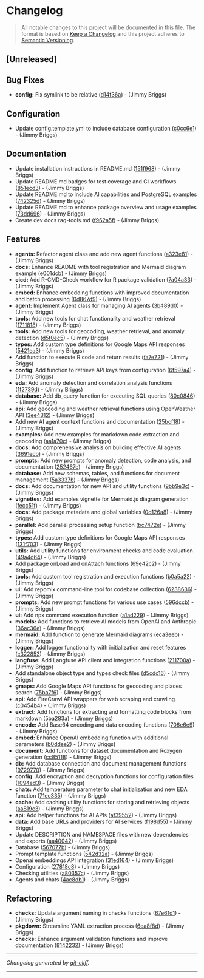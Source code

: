 # Changelog

> All notable changes to this project will be documented in this file. The format is based on
[Keep a Changelog](http://keepachangelog.com/) and this project adheres to
[Semantic Versioning](http://semver.org/).

## [Unreleased]

## Bug Fixes

- **config:** Fix symlink to be relative ([d14f36a](https://github.com/noclocks/noclocksai/commit/d14f36acbcb5c7f0f3962609a01f6913ab8b247d))  - (Jimmy Briggs)

## Configuration

- Update config.template.yml to include database configuration ([c0cc6e1](https://github.com/noclocks/noclocksai/commit/c0cc6e19ec8b4b8f38242254f830aecf11464ca1))  - (Jimmy Briggs)

## Documentation

- Update installation instructions in README.md ([151f968](https://github.com/noclocks/noclocksai/commit/151f96876724ab33c5818836428134673e6fa37f))  - (Jimmy Briggs)
- Update README.md badges for test coverage and CI workflows ([851ecd3](https://github.com/noclocks/noclocksai/commit/851ecd3fdd73b534ee2e1e338aeba4f5fa5616d0))  - (Jimmy Briggs)
- Update README.md to include AI capabilities and PostgreSQL examples ([742325d](https://github.com/noclocks/noclocksai/commit/742325df99c02ecea1ccb849d1fef525fe147b65))  - (Jimmy Briggs)
- Update README.md to enhance package overview and usage examples ([73dd696](https://github.com/noclocks/noclocksai/commit/73dd6966f69870497f19d63193aaafe70f8191d7))  - (Jimmy Briggs)
- Create dev docs rag-tools.md ([f962a5f](https://github.com/noclocks/noclocksai/commit/f962a5f7d0b3c0e290b8cf6e48e61b1b9d0dfd50))  - (Jimmy Briggs)

## Features

- **agents:** Refactor agent class and add new agent functions ([a323e81](https://github.com/noclocks/noclocksai/commit/a323e81fef7aeb7d795355e2274cd67dad20c34c))  - (Jimmy Briggs)
- **docs:** Enhance README with tool registration and Mermaid diagram example ([e001dcb](https://github.com/noclocks/noclocksai/commit/e001dcbf1ed9464db908a14da05f88ec19ef9812))  - (Jimmy Briggs)
- **cicd:** Add R-CMD-Check workflow for R package validation ([7a04a33](https://github.com/noclocks/noclocksai/commit/7a04a331e0af65a6d0c6c045dc965c17e40c5fdc))  - (Jimmy Briggs)
- **embed:** Enhance embedding functions with improved documentation and batch processing ([0d867d9](https://github.com/noclocks/noclocksai/commit/0d867d9d131330258905e705b736b8c035a3900d))  - (Jimmy Briggs)
- **agent:** Implement Agent class for managing AI agents ([3b489d0](https://github.com/noclocks/noclocksai/commit/3b489d0d6852d539ed367c95971527677b82f0a2))  - (Jimmy Briggs)
- **tools:** Add new tools for chat functionality and weather retrieval ([1711818](https://github.com/noclocks/noclocksai/commit/1711818cab5368963cf465b7c912e0a17f3b2dda))  - (Jimmy Briggs)
- **tools:** Add new tools for geocoding, weather retrieval, and anomaly detection ([d5f0ec5](https://github.com/noclocks/noclocksai/commit/d5f0ec56e20bf8154c4a6938e49cec201a9dbc4c))  - (Jimmy Briggs)
- **types:** Add custom type definitions for Google Maps API responses ([5421ea3](https://github.com/noclocks/noclocksai/commit/5421ea3b3d544c8e821a591a4f1958cc36a6b39e))  - (Jimmy Briggs)
- Add function to execute R code and return results ([fa7e721](https://github.com/noclocks/noclocksai/commit/fa7e7218cf2d2b1d151d42f2bacbd3bd14d8f489))  - (Jimmy Briggs)
- **config:** Add function to retrieve API keys from configuration ([6f597a4](https://github.com/noclocks/noclocksai/commit/6f597a4014936235c3c75e82d33823af6ab6fcb4))  - (Jimmy Briggs)
- **eda:** Add anomaly detection and correlation analysis functions ([1f2739d](https://github.com/noclocks/noclocksai/commit/1f2739d2d48d724672e3d3f368bea0b3f75e2f48))  - (Jimmy Briggs)
- **database:** Add db_query function for executing SQL queries ([80c0846](https://github.com/noclocks/noclocksai/commit/80c084687f1e94ed51de979e07e7af2af03dfeed))  - (Jimmy Briggs)
- **api:** Add geocoding and weather retrieval functions using OpenWeather API ([3ee4312](https://github.com/noclocks/noclocksai/commit/3ee4312ba0e3b57871fa8662046d7b6f910e6852))  - (Jimmy Briggs)
- Add new AI agent context functions and documentation ([25bcf18](https://github.com/noclocks/noclocksai/commit/25bcf184bc4e17ab0008bd939f6e1f9f9321fbb7))  - (Jimmy Briggs)
- **examples:** Add new examples for markdown code extraction and geocoding ([aa1a70c](https://github.com/noclocks/noclocksai/commit/aa1a70ce2b711108c55a7c66a91513cbb97572b8))  - (Jimmy Briggs)
- **docs:** Add comprehensive analysis on building effective AI agents ([3691ecb](https://github.com/noclocks/noclocksai/commit/3691ecbb71b0f8d546dbc79ad76c7afe112e4cb1))  - (Jimmy Briggs)
- **prompts:** Add new prompts for anomaly detection, code analysis, and documentation ([252467e](https://github.com/noclocks/noclocksai/commit/252467e76ba61c6231d8c97a02c7213ec701e71e))  - (Jimmy Briggs)
- **database:** Add new schemas, tables, and functions for document management ([5a3337b](https://github.com/noclocks/noclocksai/commit/5a3337bfc9e1a24c2c767bfe1afdaa963aaac079))  - (Jimmy Briggs)
- **docs:** Add documentation for new API and utility functions ([9bb9e3c](https://github.com/noclocks/noclocksai/commit/9bb9e3ccb9fe72e3dd194473857384c749596da5))  - (Jimmy Briggs)
- **vignettes:** Add examples vignette for Mermaid.js diagram generation ([fecc51f](https://github.com/noclocks/noclocksai/commit/fecc51f3aa423e95afd580039d3c18ad0bd428ed))  - (Jimmy Briggs)
- **docs:** Add package metadata and global variables ([0d126a8](https://github.com/noclocks/noclocksai/commit/0d126a80854830e150d5d727f183f6c5f8066954))  - (Jimmy Briggs)
- **parallel:** Add parallel processing setup function ([bc7472e](https://github.com/noclocks/noclocksai/commit/bc7472e4fd105fdd9f4794fcc27024ef59e7444e))  - (Jimmy Briggs)
- **types:** Add custom type definitions for Google Maps API responses ([131f703](https://github.com/noclocks/noclocksai/commit/131f7036a2e9aa4cf3cd098d0d0efb96b2aa72d7))  - (Jimmy Briggs)
- **utils:** Add utility functions for environment checks and code evaluation ([49a4d64](https://github.com/noclocks/noclocksai/commit/49a4d6450a820c42a558ebec84c51d94b74ef677))  - (Jimmy Briggs)
- Add package onLoad and onAttach functions ([69e42c2](https://github.com/noclocks/noclocksai/commit/69e42c2eba115624f3041ef5d6db881dee70154f))  - (Jimmy Briggs)
- **tools:** Add custom tool registration and execution functions ([b0a5a22](https://github.com/noclocks/noclocksai/commit/b0a5a221efd8ac624e668bdfe4f863f5f1984380))  - (Jimmy Briggs)
- **ui:** Add repomix command-line tool for codebase collection ([6238636](https://github.com/noclocks/noclocksai/commit/6238636e11eb69a3a97f01aac7890884d2e6b0e7))  - (Jimmy Briggs)
- **prompts:** Add new prompt functions for various use cases ([596dccb](https://github.com/noclocks/noclocksai/commit/596dccb9f5bd7d2d3e6e39bf3b7bb77831981a7e))  - (Jimmy Briggs)
- **ui:** Add npx command execution function ([a1ad229](https://github.com/noclocks/noclocksai/commit/a1ad229d5519907ac78959cf082eb18112c8f684))  - (Jimmy Briggs)
- **models:** Add functions to retrieve AI models from OpenAI and Anthropic ([36ac36e](https://github.com/noclocks/noclocksai/commit/36ac36eaaff711561499d6aaa76a21434ada89a6))  - (Jimmy Briggs)
- **mermaid:** Add function to generate Mermaid diagrams ([eca3eeb](https://github.com/noclocks/noclocksai/commit/eca3eebf95512eac717dc8b6e111e63f2ffd20f9))  - (Jimmy Briggs)
- **logger:** Add logger functionality with initialization and reset features ([c322853](https://github.com/noclocks/noclocksai/commit/c322853e9fef73b1ee805ece6cea87f9e26f8fee))  - (Jimmy Briggs)
- **langfuse:** Add Langfuse API client and integration functions ([211700a](https://github.com/noclocks/noclocksai/commit/211700ad41e925435f329cd9ba9381a30283e93b))  - (Jimmy Briggs)
- Add standalone object type and types check files ([d5cdc16](https://github.com/noclocks/noclocksai/commit/d5cdc1661340515209c8938e8aa495dc3398c365))  - (Jimmy Briggs)
- **gmaps:** Add Google Maps API functions for geocoding and places search ([75ba7f6](https://github.com/noclocks/noclocksai/commit/75ba7f6604300b6728b8605d4a1767e74f7f3fc4))  - (Jimmy Briggs)
- **api:** Add FireCrawl API wrappers for web scraping and crawling ([c0454b4](https://github.com/noclocks/noclocksai/commit/c0454b4e46b981d2b12502e296a07a07de53716e))  - (Jimmy Briggs)
- **extract:** Add functions for extracting and formatting code blocks from markdown ([5ba283a](https://github.com/noclocks/noclocksai/commit/5ba283afcd54f746571f4bb4930a217e364c1176))  - (Jimmy Briggs)
- **encode:** Add Base64 encoding and data encoding functions ([706e6e9](https://github.com/noclocks/noclocksai/commit/706e6e95ccf97224c3ecbc7c0962e8d941e6e727))  - (Jimmy Briggs)
- **embed:** Enhance OpenAI embedding function with additional parameters ([b0ddee2](https://github.com/noclocks/noclocksai/commit/b0ddee23df29695c7d7072ae4186c4e8be3c1810))  - (Jimmy Briggs)
- **document:** Add functions for dataset documentation and Roxygen generation ([cc85118](https://github.com/noclocks/noclocksai/commit/cc85118dae2cbe8df6dc49db46edab9073599031))  - (Jimmy Briggs)
- **db:** Add database connection and document management functions ([9729770](https://github.com/noclocks/noclocksai/commit/972977070ecdce51d9d75bd397cc36fbf036dbea))  - (Jimmy Briggs)
- **config:** Add encryption and decryption functions for configuration files ([1094ed3](https://github.com/noclocks/noclocksai/commit/1094ed3b1ddc0a2665e2ff64875b0eaf05f9d8ba))  - (Jimmy Briggs)
- **chats:** Add temperature parameter to chat initialization and new EDA function ([71ec335](https://github.com/noclocks/noclocksai/commit/71ec33521422468a81af8ddfad449b4563f82e73))  - (Jimmy Briggs)
- **cache:** Add caching utility functions for storing and retrieving objects ([aa819c3](https://github.com/noclocks/noclocksai/commit/aa819c31abf3833950d8d822bf6424b226c02c37))  - (Jimmy Briggs)
- **api:** Add helper functions for AI APIs ([af39552](https://github.com/noclocks/noclocksai/commit/af3955291e9843ed76691e236c15e41e4058e587))  - (Jimmy Briggs)
- **data:** Add base URLs and providers for AI services ([f198d55](https://github.com/noclocks/noclocksai/commit/f198d553c8b7f977c75a1e26e271915a30fef6d8))  - (Jimmy Briggs)
- Update DESCRIPTION and NAMESPACE files with new dependencies and exports ([aa40042](https://github.com/noclocks/noclocksai/commit/aa40042fe63d8e7ef512e1fed92513c5b56e9474))  - (Jimmy Briggs)
- Database ([567077b](https://github.com/noclocks/noclocksai/commit/567077b44b976f0d872b3b28e19345c760fb50f6))  - (Jimmy Briggs)
- Prompt template functions ([542d32a](https://github.com/noclocks/noclocksai/commit/542d32a42150e0abbd8a7528edb4647ea41748ef))  - (Jimmy Briggs)
- Openai embeddings API integration ([31ed164](https://github.com/noclocks/noclocksai/commit/31ed1646ddce33ddaef7189a74473c65dd1f6e4e))  - (Jimmy Briggs)
- Configuration ([27818c8](https://github.com/noclocks/noclocksai/commit/27818c8f5b7ee9ec28920bd1474f8215067cffa6))  - (Jimmy Briggs)
- Checking utilities ([a80357c](https://github.com/noclocks/noclocksai/commit/a80357c261b0567a9fe154d357bf235cf864486f))  - (Jimmy Briggs)
- Agents and chats ([4ac8db1](https://github.com/noclocks/noclocksai/commit/4ac8db1e3ba4c6a2132cc44aa60f5cd3bc944e03))  - (Jimmy Briggs)

## Refactoring

- **checks:** Update argument naming in checks functions ([67e61d1](https://github.com/noclocks/noclocksai/commit/67e61d184570c8e9faca665ab685839cb39a14f2))  - (Jimmy Briggs)
- **pkgdown:** Streamline YAML extraction process ([6ea8f8d](https://github.com/noclocks/noclocksai/commit/6ea8f8de3819966249625c47e3828e88ae18ebb0))  - (Jimmy Briggs)
- **checks:** Enhance argument validation functions and improve documentation ([8142232](https://github.com/noclocks/noclocksai/commit/814223232273ee92071a0f04ad5741bdf8a8d170))  - (Jimmy Briggs)

***
*Changelog generated by [git-cliff](https://github.com/orhun/git-cliff).*
***
